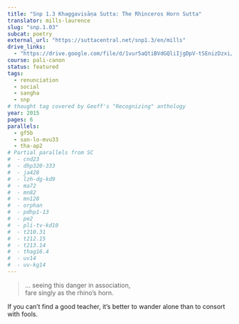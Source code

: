 ```yaml
---
title: "Snp 1.3 Khaggavisāṇa Sutta: The Rhinceros Horn Sutta"
translator: mills-laurence
slug: "snp.1.03"
subcat: poetry
external_url: "https://suttacentral.net/snp1.3/en/mills"
drive_links:
  - "https://drive.google.com/file/d/1vur5aQtiBVdGQliIjgDpV-tSEnizDzxi/view?usp=drivesdk"
course: pali-canon
status: featured
tags:
  - renunciation
  - social
  - sangha
  - snp
# thought tag covered by Geoff's "Recognizing" anthology
year: 2015
pages: 6
parallels:
  - gf5b
  - san-lo-mvu33
  - tha-ap2
# Partial parallels from SC
#  - cnd23
#  - dhp320-333
#  - ja428
#  - lzh-dg-kd9
#  - ma72
#  - mn82
#  - mn128
#  - orphan
#  - pdhp1-13
#  - pe2
#  - pli-tv-kd10
#  - t210.31
#  - t212.15
#  - t213.14
#  - thag16.4
#  - uv14
#  - uv-kg14
---
```


> … seeing this danger in association,  
fare singly as the rhino’s horn.

If you can’t find a good teacher, it’s better to wander alone than to consort with fools.

